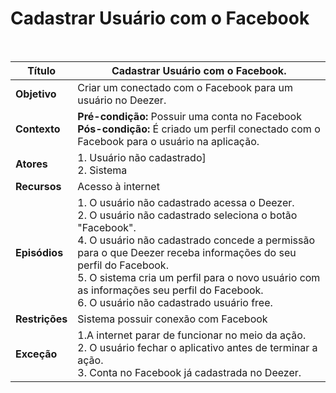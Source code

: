 # Cadastrar Usuário com o Facebook

<br />

|Título|Cadastrar Usuário com o Facebook.|
|------|--------------------------------|
|**Objetivo**|Criar um conectado com o Facebook para um usuário no Deezer.|
|**Contexto**|**Pré-condição:** Possuir uma conta no Facebook<br />**Pós-condição:** É criado um perfil conectado com o Facebook para o usuário na aplicação.|
|**Atores**|1. Usuário não cadastrado]<br />2. Sistema|
|**Recursos**|Acesso à internet|
|**Episódios**|1. O usuário não cadastrado acessa o Deezer.<br />2. O usuário não cadastrado seleciona o botão "Facebook".<br />4. O usuário não cadastrado concede a permissão para o que Deezer receba informações do seu perfil do Facebook.<br />5. O sistema cria um perfil para o novo usuário com as informações seu perfil do Facebook.<br />6. O usuário não cadastrado usuário free.|
|**Restrições**|Sistema possuir conexão com Facebook|
|**Exceção**|1.A internet parar de funcionar no meio da ação.<br />2. O usuário fechar o aplicativo antes de terminar a ação.<br /> 3. Conta no Facebook já cadastrada no Deezer.|